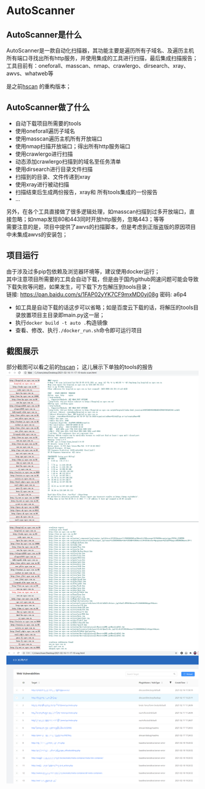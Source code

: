 # AutoScanner

## AutoScanner是什么
AutoScanner是一款自动化扫描器，其功能主要是遍历所有子域名、及遍历主机所有端口寻找出所有http服务，并使用集成的工具进行扫描，最后集成扫描报告；  
工具目前有：oneforall、masscan、nmap、crawlergo、dirsearch、xray、awvs、whatweb等  

是之前[hscan](https://www.freebuf.com/sectool/260394.html) 的重构版本；


## AutoScanner做了什么
- 自动下载项目所需要的tools
- 使用oneforall遍历子域名
- 使用masscan遍历主机所有开放端口
- 使用nmap扫描开放端口；得出所有http服务端口
- 使用crawlergo进行扫描
- 动态添加crawlergo扫描到的域名至任务清单
- 使用dirsearch进行目录文件扫描
- 扫描到的目录、文件传递到xray
- 使用xray进行被动扫描
- 扫描结束后生成两份报告，xray和 所有tools集成的一份报告
- ...

另外，在各个工具直接做了很多逻辑处理，如masscan扫描到过多开放端口，直接忽略；如nmap发现80和443同时开放http服务，忽略443；等等  
需要注意的是，项目中提供了awvs的扫描脚本，但是考虑到正版盗版的原因项目中未集成awvs的安装包；

## 项目运行
由于涉及过多pip包依赖及浏览器环境等，建议使用docker运行；  
其中注意项目所需要的工具会自动下载，但是由于国内github网速问题可能会导致下载失败等问题，如果发生，可下载下方包解压到tools目录；  
链接: https://pan.baidu.com/s/1FAP02yYK7CF9mxMD0yj08g  密码: a6p4

- 如工具是自动下载的话这步可以省略；如是百度云下载的话，将解压的tools目录放置项目主目录即main.py这一层；
- 执行`docker build -t auto .`构造镜像
- 查看、修改、执行`./docker_run.sh`命令即可运行项目



## 截图展示
部分截图可以看之前的[hscan](https://www.freebuf.com/sectool/260394.html)；
这儿展示下单独的tools的报告
![image](lib/images/1.png)
![image](lib/images/2.png)
![image](lib/images/3.png)
